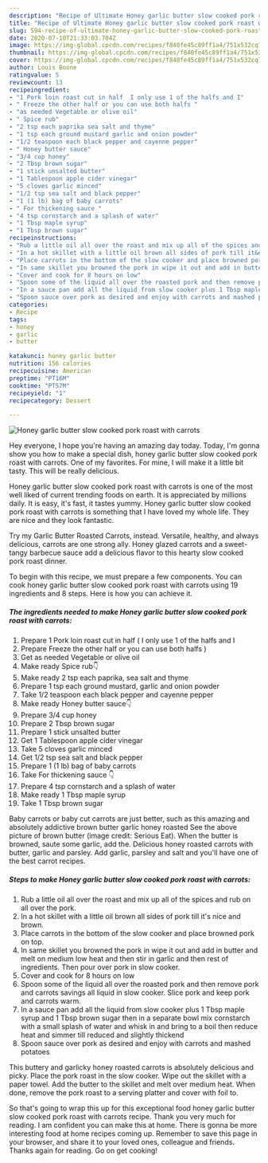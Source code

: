 ```yaml
---
description: "Recipe of Ultimate Honey garlic butter slow cooked pork roast with carrots"
title: "Recipe of Ultimate Honey garlic butter slow cooked pork roast with carrots"
slug: 594-recipe-of-ultimate-honey-garlic-butter-slow-cooked-pork-roast-with-carrots
date: 2020-07-10T21:33:03.704Z
image: https://img-global.cpcdn.com/recipes/f840fe45c89ff1a4/751x532cq70/honey-garlic-butter-slow-cooked-pork-roast-with-carrots-recipe-main-photo.jpg
thumbnail: https://img-global.cpcdn.com/recipes/f840fe45c89ff1a4/751x532cq70/honey-garlic-butter-slow-cooked-pork-roast-with-carrots-recipe-main-photo.jpg
cover: https://img-global.cpcdn.com/recipes/f840fe45c89ff1a4/751x532cq70/honey-garlic-butter-slow-cooked-pork-roast-with-carrots-recipe-main-photo.jpg
author: Louis Boone
ratingvalue: 5
reviewcount: 13
recipeingredient:
- "1 Pork loin roast cut in half  I only use 1 of the halfs and I"
- " Freeze the other half or you can use both halfs "
- "as needed Vegetable or olive oil"
- " Spice rub"
- "2 tsp each paprika sea salt and thyme"
- "1 tsp each ground mustard garlic and onion powder"
- "1/2 teaspoon each black pepper and cayenne pepper"
- " Honey butter sauce"
- "3/4 cup honey"
- "2 Tbsp brown sugar"
- "1 stick unsalted butter"
- "1 Tablespoon apple cider vinegar"
- "5 cloves garlic minced"
- "1/2 tsp sea salt and black pepper"
- "1 (1 lb) bag of baby carrots"
- " For thickening sauce "
- "4 tsp cornstarch and a splash of water"
- "1 Tbsp maple syrup"
- "1 Tbsp brown sugar"
recipeinstructions:
- "Rub a little oil all over the roast and mix up all of the spices and rub on all over the pork."
- "In a hot skillet with a little oil brown all sides of pork till it&#39;s nice and brown."
- "Place carrots in the bottom of the slow cooker and place browned pork on top."
- "In same skillet you browned the pork in wipe it out and add in butter and melt on medium low heat and then stir in garlic and then rest of ingredients. Then pour over pork in slow cooker."
- "Cover and cook for 8 hours on low"
- "Spoon some of the liquid all over the roasted pork and then remove pork and carrots savings all liquid in slow cooker. Slice pork and keep pork and carrots warm."
- "In a sauce pan add all the liquid from slow cooker plus 1 Tbsp maple syrup and 1 Tbsp brown sugar then in a separate bowl mix cornstarch with a small splash of water and whisk in and bring to a boil then reduce heat and simmer till reduced and slightly thickend"
- "Spoon sauce over pork as desired and enjoy with carrots and mashed potatoes"
categories:
- Recipe
tags:
- honey
- garlic
- butter

katakunci: honey garlic butter 
nutrition: 156 calories
recipecuisine: American
preptime: "PT16M"
cooktime: "PT57M"
recipeyield: "1"
recipecategory: Dessert

---
```



![Honey garlic butter slow cooked pork roast with carrots](https://img-global.cpcdn.com/recipes/f840fe45c89ff1a4/751x532cq70/honey-garlic-butter-slow-cooked-pork-roast-with-carrots-recipe-main-photo.jpg)

Hey everyone, I hope you're having an amazing day today. Today, I'm gonna show you how to make a special dish, honey garlic butter slow cooked pork roast with carrots. One of my favorites. For mine, I will make it a little bit tasty. This will be really delicious.

Honey garlic butter slow cooked pork roast with carrots is one of the most well liked of current trending foods on earth. It is appreciated by millions daily. It is easy, it's fast, it tastes yummy. Honey garlic butter slow cooked pork roast with carrots is something that I have loved my whole life. They are nice and they look fantastic.

Try my Garlic Butter Roasted Carrots, instead. Versatile, healthy, and always delicious, carrots are one strong ally. Honey glazed carrots and a sweet-tangy barbecue sauce add a delicious flavor to this hearty slow cooked pork roast dinner.


To begin with this recipe, we must prepare a few components. You can cook honey garlic butter slow cooked pork roast with carrots using 19 ingredients and 8 steps. Here is how you can achieve it.

<!--inarticleads1-->

##### The ingredients needed to make Honey garlic butter slow cooked pork roast with carrots:

1. Prepare 1 Pork loin roast cut in half ( I only use 1 of the halfs and I
1. Prepare  Freeze the other half or you can use both halfs )
1. Get as needed Vegetable or olive oil
1. Make ready  Spice rub👇
1. Make ready 2 tsp each paprika, sea salt and thyme
1. Prepare 1 tsp each ground mustard, garlic and onion powder
1. Take 1/2 teaspoon each black pepper and cayenne pepper
1. Make ready  Honey butter sauce👇
1. Prepare 3/4 cup honey
1. Prepare 2 Tbsp brown sugar
1. Prepare 1 stick unsalted butter
1. Get 1 Tablespoon apple cider vinegar
1. Take 5 cloves garlic minced
1. Get 1/2 tsp sea salt and black pepper
1. Prepare 1 (1 lb) bag of baby carrots
1. Take  For thickening sauce 👇
1. Prepare 4 tsp cornstarch and a splash of water
1. Make ready 1 Tbsp maple syrup
1. Take 1 Tbsp brown sugar


Baby carrots or baby cut carrots are just better, such as this amazing and absolutely addictive brown butter garlic honey roasted See the above picture of brown butter (image credit: Serious Eat). When the butter is browned, saute some garlic, add the. Delicious honey roasted carrots with butter, garlic and parsley. Add garlic, parsley and salt and you&#39;ll have one of the best carrot recipes. 

<!--inarticleads2-->

##### Steps to make Honey garlic butter slow cooked pork roast with carrots:

1. Rub a little oil all over the roast and mix up all of the spices and rub on all over the pork.
1. In a hot skillet with a little oil brown all sides of pork till it&#39;s nice and brown.
1. Place carrots in the bottom of the slow cooker and place browned pork on top.
1. In same skillet you browned the pork in wipe it out and add in butter and melt on medium low heat and then stir in garlic and then rest of ingredients. Then pour over pork in slow cooker.
1. Cover and cook for 8 hours on low
1. Spoon some of the liquid all over the roasted pork and then remove pork and carrots savings all liquid in slow cooker. Slice pork and keep pork and carrots warm.
1. In a sauce pan add all the liquid from slow cooker plus 1 Tbsp maple syrup and 1 Tbsp brown sugar then in a separate bowl mix cornstarch with a small splash of water and whisk in and bring to a boil then reduce heat and simmer till reduced and slightly thickend
1. Spoon sauce over pork as desired and enjoy with carrots and mashed potatoes


This buttery and garlicky honey roasted carrots is absolutely delicious and picky. Place the pork roast in the slow cooker. Wipe out the skillet with a paper towel. Add the butter to the skillet and melt over medium heat. When done, remove the pork roast to a serving platter and cover with foil to. 

So that's going to wrap this up for this exceptional food honey garlic butter slow cooked pork roast with carrots recipe. Thank you very much for reading. I am confident you can make this at home. There is gonna be more interesting food at home recipes coming up. Remember to save this page in your browser, and share it to your loved ones, colleague and friends. Thanks again for reading. Go on get cooking!

